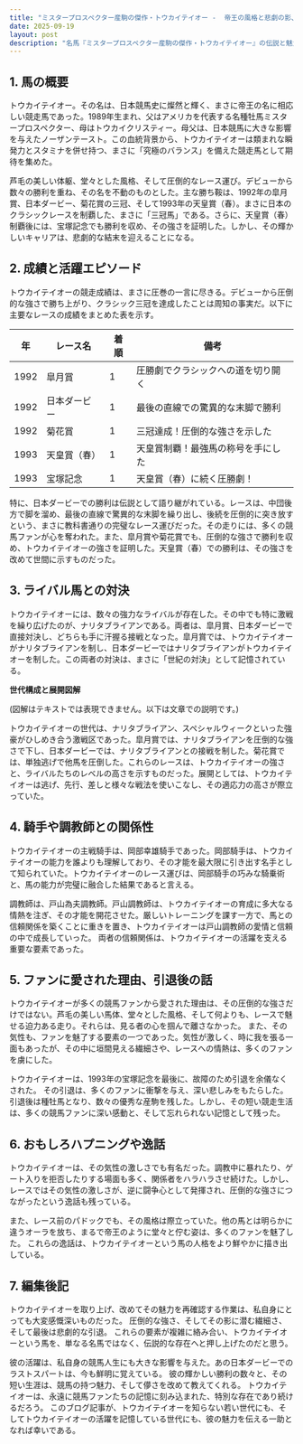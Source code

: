 ```yaml
---
title: "ミスタープロスペクター産駒の傑作・トウカイテイオー -  帝王の風格と悲劇の影、その生涯を辿る"
date: 2025-09-19
layout: post
description: "名馬『ミスタープロスペクター産駒の傑作・トウカイテイオー』の伝説と魅力を深堀り"
---
```


## 1. 馬の概要

トウカイテイオー。その名は、日本競馬史に燦然と輝く、まさに帝王の名に相応しい競走馬であった。1989年生まれ、父はアメリカを代表する名種牡馬ミスタープロスペクター、母はトウカイクリスティー。母父は、日本競馬に大きな影響を与えたノーザンテースト。この血統背景から、トウカイテイオーは類まれな瞬発力とスタミナを併せ持つ、まさに「究極のバランス」を備えた競走馬として期待を集めた。

芦毛の美しい体躯、堂々とした風格、そして圧倒的なレース運び。デビューから数々の勝利を重ね、その名を不動のものとした。主な勝ち鞍は、1992年の皐月賞、日本ダービー、菊花賞の三冠、そして1993年の天皇賞（春）。まさに日本のクラシックレースを制覇した、まさに「三冠馬」である。さらに、天皇賞（春）制覇後には、宝塚記念でも勝利を収め、その強さを証明した。しかし、その輝かしいキャリアは、悲劇的な結末を迎えることになる。


## 2. 成績と活躍エピソード

トウカイテイオーの競走成績は、まさに圧巻の一言に尽きる。デビューから圧倒的な強さで勝ち上がり、クラシック三冠を達成したことは周知の事実だ。以下に主要なレースの成績をまとめた表を示す。

| 年 | レース名        | 着順 | 備考                                   |
|---|-----------------|-----|----------------------------------------|
| 1992 | 皐月賞          | 1   | 圧勝劇でクラシックへの道を切り開く     |
| 1992 | 日本ダービー      | 1   | 最後の直線での驚異的な末脚で勝利       |
| 1992 | 菊花賞          | 1   | 三冠達成！圧倒的な強さを示した          |
| 1993 | 天皇賞（春）    | 1   | 天皇賞制覇！最強馬の称号を手にした       |
| 1993 | 宝塚記念        | 1   | 天皇賞（春）に続く圧勝劇！              |


特に、日本ダービーでの勝利は伝説として語り継がれている。レースは、中団後方で脚を溜め、最後の直線で驚異的な末脚を繰り出し、後続を圧倒的に突き放すという、まさに教科書通りの完璧なレース運びだった。その走りには、多くの競馬ファンが心を奪われた。また、皐月賞や菊花賞でも、圧倒的な強さで勝利を収め、トウカイテイオーの強さを証明した。天皇賞（春）での勝利は、その強さを改めて世間に示すものだった。


## 3. ライバル馬との対決

トウカイテイオーには、数々の強力なライバルが存在した。その中でも特に激戦を繰り広げたのが、ナリタブライアンである。両者は、皐月賞、日本ダービーで直接対決し、どちらも手に汗握る接戦となった。皐月賞では、トウカイテイオーがナリタブライアンを制し、日本ダービーではナリタブライアンがトウカイテイオーを制した。この両者の対決は、まさに「世紀の対決」として記憶されている。

**世代構成と展開図解**

(図解はテキストでは表現できません。以下は文章での説明です。)

トウカイテイオーの世代は、ナリタブライアン、スペシャルウィークといった強豪がひしめき合う激戦区であった。皐月賞では、ナリタブライアンを圧倒的な強さで下し、日本ダービーでは、ナリタブライアンとの接戦を制した。菊花賞では、単独逃げで他馬を圧倒した。これらのレースは、トウカイテイオーの強さと、ライバルたちのレベルの高さを示すものだった。展開としては、トウカイテイオーは逃げ、先行、差しと様々な戦法を使いこなし、その適応力の高さが際立っていた。


## 4. 騎手や調教師との関係性

トウカイテイオーの主戦騎手は、岡部幸雄騎手であった。岡部騎手は、トウカイテイオーの能力を誰よりも理解しており、その才能を最大限に引き出す名手として知られていた。トウカイテイオーのレース運びは、岡部騎手の巧みな騎乗術と、馬の能力が完璧に融合した結果であると言える。

調教師は、戸山為夫調教師。戸山調教師は、トウカイテイオーの育成に多大なる情熱を注ぎ、その才能を開花させた。厳しいトレーニングを課す一方で、馬との信頼関係を築くことに重きを置き、トウカイテイオーは戸山調教師の愛情と信頼の中で成長していった。  両者の信頼関係は、トウカイテイオーの活躍を支える重要な要素であった。


## 5. ファンに愛された理由、引退後の話

トウカイテイオーが多くの競馬ファンから愛された理由は、その圧倒的な強さだけではない。芦毛の美しい馬体、堂々とした風格、そして何よりも、レースで魅せる迫力ある走り。それらは、見る者の心を掴んで離さなかった。  また、その気性も、ファンを魅了する要素の一つであった。気性が激しく、時に我を張る一面もあったが、その中に垣間見える繊細さや、レースへの情熱は、多くのファンを虜にした。

トウカイテイオーは、1993年の宝塚記念を最後に、故障のため引退を余儀なくされた。  その引退は、多くのファンに衝撃を与え、深い悲しみをもたらした。引退後は種牡馬となり、数々の優秀な産駒を残した。しかし、その短い競走生活は、多くの競馬ファンに深い感動と、そして忘れられない記憶として残った。


## 6. おもしろハプニングや逸話

トウカイテイオーは、その気性の激しさでも有名だった。調教中に暴れたり、ゲート入りを拒否したりする場面も多く、関係者をハラハラさせ続けた。しかし、レースではその気性の激しさが、逆に闘争心として発揮され、圧倒的な強さにつながったという逸話も残っている。

また、レース前のパドックでも、その風格は際立っていた。他の馬とは明らかに違うオーラを放ち、まるで帝王のように堂々と佇む姿は、多くのファンを魅了した。  これらの逸話は、トウカイテイオーという馬の人格をより鮮やかに描き出している。


## 7. 編集後記

トウカイテイオーを取り上げ、改めてその魅力を再確認する作業は、私自身にとっても大変感慨深いものだった。  圧倒的な強さ、そしてその影に潜む繊細さ、そして最後は悲劇的な引退。  これらの要素が複雑に絡み合い、トウカイテイオーという馬を、単なる名馬ではなく、伝説的な存在へと押し上げたのだと思う。

彼の活躍は、私自身の競馬人生にも大きな影響を与えた。あの日本ダービーでのラストスパートは、今も鮮明に覚えている。  彼の輝かしい勝利の数々と、その短い生涯は、競馬の持つ魅力、そして儚さを改めて教えてくれる。  トウカイテイオーは、永遠に競馬ファンたちの記憶に刻み込まれた、特別な存在であり続けるだろう。  このブログ記事が、トウカイテイオーを知らない若い世代にも、そしてトウカイテイオーの活躍を記憶している世代にも、彼の魅力を伝える一助となれば幸いである。
